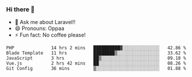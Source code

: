 ### Hi there 👋

<!--
**reubenwedson/reubenwedson** is a ✨ _special_ ✨ repository because its `README.md` (this file) appears on your GitHub profile.
Here are some ideas to get you started:
- 📫 How to reach me: 
- 🔭 I’m currently working on awesome talent app
- 🌱 I’m currently learning extreme Vue js technical stuffs
- 👯 I’m looking to collaborate on start ups challenges
- 🤔 I’m looking for help with time
-->
- 💬 Ask me about Laravel!!
- 😄 Pronouns: Oppaa
- ⚡ Fun fact: No coffee please!

<!--START_SECTION:waka-->
```text
PHP              14 hrs 2 mins   ██████████▓░░░░░░░░░░░░░░   42.86 % 
Blade Template   11 hrs          ████████▒░░░░░░░░░░░░░░░░   33.62 % 
JavaScript       3 hrs           ██▒░░░░░░░░░░░░░░░░░░░░░░   09.18 % 
Vue.js           2 hrs 42 mins   ██░░░░░░░░░░░░░░░░░░░░░░░   08.26 % 
Git Config       36 mins         ▒░░░░░░░░░░░░░░░░░░░░░░░░   01.88 % 
```
<!--END_SECTION:waka-->
